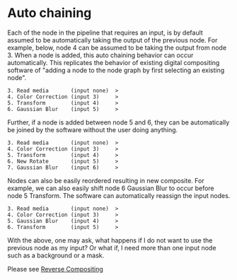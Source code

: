  # Auto chaining
  
 Each of the node in the pipeline that requires an input, is by default assumed to be automatically taking the output of the previous node. For example, below, node 4 can be assumed to be taking the output from node 3. When a node is added, this auto chaining behavior can occur automatically. This replicates the behavior of existing digital compositing software of "adding a node to the node graph by first selecting an existing node".
  
    3. Read media       (input none)  >
    4. Color Correction (input 3)     >
    5. Transform        (input 4)     >
    6. Gaussian Blur    (input 5)     >
  
 Further, if a node is added between node 5 and 6, they can be automatically be joined by the software without the user doing anything.
  
    3. Read media       (input none)  >
    4. Color Correction (input 3)     >
    5. Transform        (input 4)     >
    6. New Rotate       (input 5)     >
    7. Gaussian Blur    (input 6)     >
  
  Nodes can also be easily reordered resulting in new composite. For example, we can also easily shift node 6 Gaussian Blur to occur before node 5 Transform. The software can automatically reassign the input nodes.

    3. Read media       (input none)  >
    4. Color Correction (input 3)     >
    5. Gaussian Blur    (input 4)     >
    6. Transform        (input 5)     >

  With the above, one may ask, what happens if I do not want to use the previous node as my input? Or what if, I need more than one input node such as a background or a mask. 

  Please see [Reverse Compositing](ReverseCompositing.md)
   
